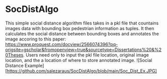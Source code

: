 # SocDistAlgo

This simple social distance algorithm files takes in a pkl file that countains images data with bounding box pedestrian information as tuples. It then calculates the social distance between bounding boxes and annotates the image accoring to this paper: https://www.proquest.com/docview/2566074396?pq-origsite=gscholar&fromopenview=true&sourcetype=Dissertations%20&%20Theses. Users need only to input the pkl file location, original image location, and the a location of where to store annotated image. ![Social Distance Example][https://github.com/salezaraus/SocDistAlgo/blob/main/Soc_Dist_Ex.JPG]
